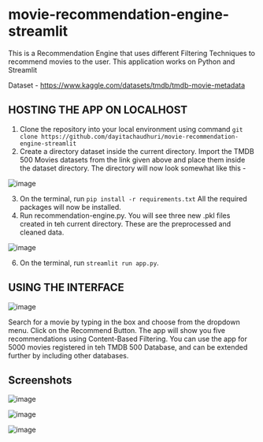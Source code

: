 # movie-recommendation-engine-streamlit

This is a Recommendation Engine that uses different Filtering Techniques to recommend movies to the user. This application works on Python and Streamlit

Dataset - https://www.kaggle.com/datasets/tmdb/tmdb-movie-metadata

## HOSTING THE APP ON LOCALHOST

1. Clone the repository into your local environment using command `git clone https://github.com/dayitachaudhuri/movie-recommendation-engine-streamlit`
2. Create a directory dataset inside the current directory. Import the TMDB 500 Movies datasets from the link given above and place them inside the dataset directory. The directory will now look somewhat like this -
  
  ![image](https://user-images.githubusercontent.com/77076578/169348033-d63755c7-e278-444a-921e-0e52a8928d48.png)

3. On the terminal, run `pip install -r requirements.txt` All the required packages will now be installed.
4. Run recommendation-engine.py. You will see three new .pkl files created in teh current directory. These are the preprocessed and cleaned data.
  
  ![image](https://user-images.githubusercontent.com/77076578/169348664-30194b5b-d618-4fab-970a-d5f470032f10.png)

6. On the terminal, run `streamlit run app.py`.

## USING THE INTERFACE

  ![image](https://user-images.githubusercontent.com/77076578/169349118-baf2250b-c09e-40a8-8dc9-1de48afbacfa.png)

Search for a movie by typing in the box and choose from the dropdown menu. Click on the Recommend Button. The app will show you five recommendations using Content-Based Filtering. You can use the app for 5000 movies registered in teh TMDB 500 Database, and can be extended further by including other databases.

## Screenshots

![image](https://user-images.githubusercontent.com/77076578/169351537-dc5d11d5-6f19-44e8-b23f-6f15d7ce1d92.png)

![image](https://user-images.githubusercontent.com/77076578/169351638-fd7a0c61-a48e-48e6-bdda-05c5062aec35.png)

![image](https://user-images.githubusercontent.com/77076578/169351757-cf9a6256-d3d3-4b77-930f-e857253262e3.png)


